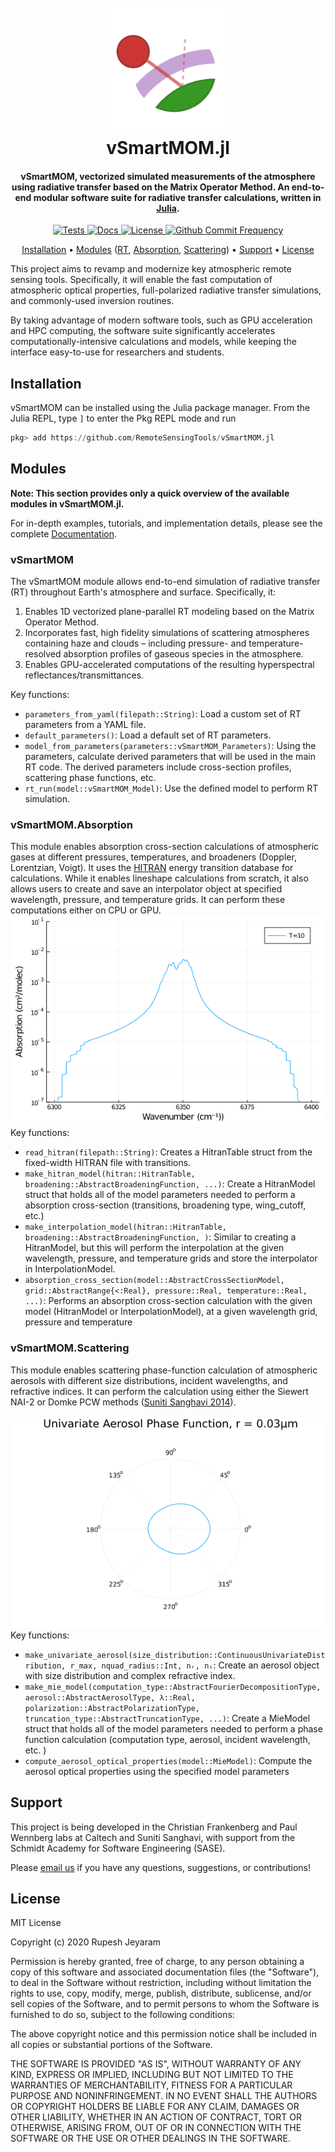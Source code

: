 
<h1 align="center">
  <br>
  <a href="https://github.com/RemoteSensingTools/vSmartMOM.jl"><img src="docs/src/assets/logo.png" alt="vSmartMOM" width="200"></a>
  <br>
  vSmartMOM.jl
  <br>
</h1>

<h4 align="center"><bf>vSmartMOM</bf>, vectorized simulated measurements of the atmosphere using radiative transfer based on the Matrix Operator Method. An end-to-end modular software suite for radiative transfer calculations, written in <a href="https://julialang.org">Julia</a>.</h4>

<p align="center">
  <a href="https://github.com/RemoteSensingTools/vSmartMOM.jl/actions/workflows/AutomatedTests.yml/">
    <img src="https://github.com/RemoteSensingTools/vSmartMOM.jl/actions/workflows/AutomatedTests.yml/badge.svg"
         alt="Tests">
  </a> 
  <a href="https://RemoteSensingTools.github.io/vSmartMOM.jl/dev/">
    <img src="https://img.shields.io/badge/docs-latest-blue.svg"
         alt="Docs">
  </a>
  <a href="https://github.com/RemoteSensingTools/vSmartMOM.jl/blob/master/LICENSE">
    <img src="https://img.shields.io/github/license/RemoteSensingTools/vSmartMOM.jl"
         alt="License">
  </a>
  <a href="https://github.com/RemoteSensingTools/vSmartMOM.jl/commits/master">
    <img src="https://img.shields.io/github/commit-activity/y/RemoteSensingTools/vSmartMOM.jl"
         alt="Github Commit Frequency">
  </a>
</p>

<p align="center">
  <a href="#installation">Installation</a> •
  <a href="#modules">Modules</a> (<a href="#radiativetransfer">RT</a>, <a href="#radiativetransferabsorption">Absorption</a>, <a href="#radiativetransferscattering">Scattering</a>) •
  <a href="#support">Support</a> •
  <a href="#license">License</a>
</p>

This project aims to revamp and modernize key atmospheric remote sensing tools. Specifically, it will enable the fast computation of atmospheric optical properties, full-polarized radiative transfer simulations, and commonly-used inversion routines.

By taking advantage of modern software tools, such as GPU acceleration and HPC computing, the software suite significantly accelerates computationally-intensive calculations and models, while keeping the interface easy-to-use for researchers and students.

## Installation

vSmartMOM can be installed using the Julia package manager. From the Julia REPL, type `]` to enter the Pkg REPL mode and run

```julia
pkg> add https://github.com/RemoteSensingTools/vSmartMOM.jl
```

## Modules

**Note: This section provides only a quick overview of the available modules in vSmartMOM.jl.**

For in-depth examples, tutorials, and implementation details, please see the complete <a href="https://RemoteSensingTools.github.io/vSmartMOM.jl/dev/">Documentation</a>.


### vSmartMOM

The vSmartMOM module allows end-to-end simulation of radiative transfer (RT) throughout Earth's atmosphere and surface. Specifically, it:

  1. Enables 1D vectorized plane-parallel RT modeling based on the Matrix Operator Method.
  2. Incorporates fast, high fidelity simulations of scattering atmospheres containing haze and clouds – including pressure- and temperature-resolved absorption profiles of gaseous species in the atmosphere. 
  3. Enables GPU-accelerated computations of the resulting hyperspectral reflectances/transmittances.
  
  Key functions: 

  - `parameters_from_yaml(filepath::String)`: Load a custom set of RT parameters from a YAML file.
  - `default_parameters()`: Load a default set of RT parameters. 
  - `model_from_parameters(parameters::vSmartMOM_Parameters)`: Using the parameters, calculate derived parameters that will be used in the main RT code. The derived parameters include cross-section profiles, scattering phase functions, etc.  
  - `rt_run(model::vSmartMOM_Model)`: Use the defined model to perform RT simulation.

### vSmartMOM.Absorption

This module enables absorption cross-section calculations of atmospheric gases at different pressures, temperatures, and broadeners (Doppler, Lorentzian, Voigt). It uses the <a href=https://hitran.org>HITRAN</a> energy transition database for calculations. While it enables lineshape calculations from scratch, it also allows users to create and save an interpolator object at specified wavelength, pressure, and temperature grids. It can perform these computations either on CPU or GPU. <br><img src='docs/src/assets/CrossSectionGIF.gif' class='center'></img><br> Key functions:

  - `read_hitran(filepath::String)`: Creates a HitranTable struct from the fixed-width HITRAN file with transitions.
  - `make_hitran_model(hitran::HitranTable, broadening::AbstractBroadeningFunction, ...)`: Create a HitranModel struct that holds all of the model parameters needed to perform a absorption cross-section (transitions, broadening type, wing_cutoff, etc.)
  - `make_interpolation_model(hitran::HitranTable, broadening::AbstractBroadeningFunction, )`: Similar to creating a HitranModel, but this will perform the interpolation at the given wavelength, pressure, and temperature grids and store the interpolator in InterpolationModel.
  - `absorption_cross_section(model::AbstractCrossSectionModel, grid::AbstractRange{<:Real}, pressure::Real, temperature::Real, ...)`: Performs an absorption cross-section calculation with the given model (HitranModel or InterpolationModel), at a given wavelength grid, pressure and temperature

### vSmartMOM.Scattering

This module enables scattering phase-function calculation of atmospheric aerosols with different size distributions, incident wavelengths, and refractive indices. It can perform the calculation using either the Siewert NAI-2 or Domke PCW methods ([Suniti Sanghavi 2014](https://www.sciencedirect.com/science/article/pii/S0022407313004962)). <br><br><img src='docs/src/assets/ScatteringGIF.gif' class='center'></img><br> Key functions:

  - `make_univariate_aerosol(size_distribution::ContinuousUnivariateDistribution, r_max, nquad_radius::Int, nᵣ, nᵢ`: Create an aerosol object with size distribution and complex refractive index. 
  - `make_mie_model(computation_type::AbstractFourierDecompositionType, aerosol::AbstractAerosolType, λ::Real, polarization::AbstractPolarizationType, truncation_type::AbstractTruncationType, ...)`: Create a MieModel struct that holds all of the model parameters needed to perform a phase function calculation (computation type, aerosol, incident wavelength, etc. )
  - `compute_aerosol_optical_properties(model::MieModel)`: Compute the aerosol optical properties using the specified model parameters

## Support

This project is being developed in the Christian Frankenberg and Paul Wennberg labs at Caltech and Suniti Sanghavi, with support from the Schmidt Academy for Software Engineering (SASE).

Please <a href="mailto:cfranken@caltech.edu,wennberg@gps.caltech.edu?cc=rjeyaram@caltech.edu"> email us</a> if you have any questions, suggestions, or contributions!

## License

MIT License

Copyright (c) 2020 Rupesh Jeyaram

Permission is hereby granted, free of charge, to any person obtaining a copy
of this software and associated documentation files (the "Software"), to deal
in the Software without restriction, including without limitation the rights
to use, copy, modify, merge, publish, distribute, sublicense, and/or sell
copies of the Software, and to permit persons to whom the Software is
furnished to do so, subject to the following conditions:

The above copyright notice and this permission notice shall be included in all
copies or substantial portions of the Software.

THE SOFTWARE IS PROVIDED "AS IS", WITHOUT WARRANTY OF ANY KIND, EXPRESS OR
IMPLIED, INCLUDING BUT NOT LIMITED TO THE WARRANTIES OF MERCHANTABILITY,
FITNESS FOR A PARTICULAR PURPOSE AND NONINFRINGEMENT. IN NO EVENT SHALL THE
AUTHORS OR COPYRIGHT HOLDERS BE LIABLE FOR ANY CLAIM, DAMAGES OR OTHER
LIABILITY, WHETHER IN AN ACTION OF CONTRACT, TORT OR OTHERWISE, ARISING FROM,
OUT OF OR IN CONNECTION WITH THE SOFTWARE OR THE USE OR OTHER DEALINGS IN THE
SOFTWARE.
